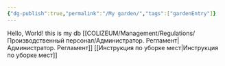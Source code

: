 ```yaml
---
{"dg-publish":true,"permalink":"/My garden/","tags":["gardenEntry"]}
---
```


Hello, World!
this is my db
[[COLIZEUM/Management/Regulations/Производственный персонал/Администратор. Регламент\|Администратор. Регламент]]
[[Инструкция по уборке мест\|Инструкция по уборке мест]]